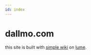 ```yaml
---
id: index
---
```


# dallmo.com

this site is built with [simple wiki][link-02] on [lume][link-01].


[link-01]: https://lume.land/
[link-02]: https://lume.land/theme/simple-wiki/

